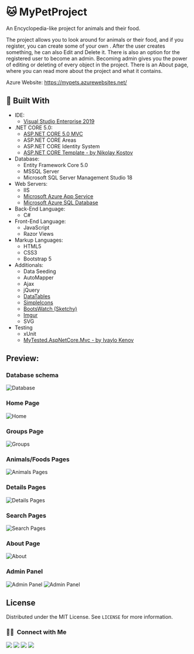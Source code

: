 

# 🐱 MyPetProject
An Encyclopedia-like project for animals and their food.<br/>

The project allows you to look around for animals or their food, and if you register, you can create some of your own . After the user creates something, he can also Edit and Delete it. There is also an option for the registered user to become an admin. Becoming admin gives you the power of editing or deleting of every object in the project. There is an About page, where you can read more about the project and what it contains. <br/>

Azure Website: https://mypets.azurewebsites.net/

 🔨 Built With
 --
 
- IDE:
  - [Visual Studio Enterprise 2019](https://visualstudio.microsoft.com/vs/, "Visual Studio Enterprise 2019")
- .NET CORE 5.0:
  - [ASP.NET CORE 5.0 MVC](https://docs.microsoft.com/en-us/aspnet/core/tutorials/first-mvc-app/start-mvc?view=aspnetcore-5.0&tabs=visual-studio, "ASP.NET CORE 5.0 MVC")
  - ASP.NET CORE Areas
  - ASP.NET CORE Identity System
  - [ASP.NET CORE Template - by Nikolay Kostov](https://github.com/NikolayIT/ASP.NET-Core-Template, "ASP.NET CORE Template - by Nikolay Kostov")
- Database:
  - Entity Framework Core 5.0
  - MSSQL Server
  - Microsoft SQL Server Management Studio 18
- Web Servers:
  - IIS
  - [Microsoft Azure App Service](https://azure.microsoft.com/en-us/services/app-service/, "Microsoft Ezure App Service")
  - [Microsoft Azure SQL Database](https://azure.microsoft.com/en-us/products/azure-sql/database/, "Azure SQL Database")
- Back-End Language:
  - C#
- Front-End Language:
  - JavaScript
  - Razor Views
- Markup Languages:
  - HTML5
  - CSS3
  - Bootstrap 5
- Additionals:
  - Data Seeding
  - AutoMapper
  - Ajax
  - jQuery
  - [DataTables](https://datatables.net/, "DataTables")
  - [SimpleIcons](https://simpleicons.org/?q=git, "SimpleIcons")
  - [BootsWatch (Sketchy)](https://bootswatch.com/sketchy/, "BootsWatch (Sketchy)")
  - [Imgur](https://imgur.com/, "Imgur")
  - SVG
- Testing
  - xUnit
  - [MyTested.AspNetCore.Mvc - by Ivaylo Kenov](https://github.com/ivaylokenov/MyTested.AspNetCore.Mvc, "MyTested.AspNetCore.Mvc - by Ivaylo Kenov")

## Preview:

### Database schema
![Database](https://i.imgur.com/S1bxxHS.png)

### Home Page
![Home](https://i.imgur.com/dHbG8y1.png)

### Groups Page
![Groups](https://i.imgur.com/wwMYnKu.png)

### Animals/Foods Pages
![Animals Pages](https://i.imgur.com/w1e1Ko0.png)

### Details Pages
![Details Pages](https://i.imgur.com/nX2LttD.png)

### Search Pages
![Search Pages](https://i.imgur.com/GarKUff.png)

### About Page
![About](https://i.imgur.com/6edDdw1.png)

### Admin Panel
![Admin Panel](https://i.imgur.com/Nz8aVoL.png)
![Admin Panel](https://i.imgur.com/QIG0FoD.png)

<!-- LICENSE -->
## License

Distributed under the MIT License. See `LICENSE` for more information.

### 🤝🏻  &nbsp;Connect with Me

<a href="https://www.linkedin.com/in/georgi-kalkovski/"><img src="https://img.shields.io/badge/-Georgi%20Kalkovski-0A66C2?style=flat&logo=linkedin&logoColor=white"/></a>
<a href="mailto:g.kalkovski.92@gmail.com"><img src="https://img.shields.io/badge/-g.kalkovski.92@gmail.com-EA4335?style=flat&logo=gmail&logoColor=white"/></a>
<a href="https://www.facebook.com/georgi.kalkovski"><img src="https://img.shields.io/badge/-Georgi%20Kalkovski-1877F2?style=flat&logo=facebook&logoColor=white"/></a>
<a href="https://discord.com/users/242250226545590274"><img src="https://img.shields.io/badge/-Terter%238298-5865F2?style=flat&logo=discord&logoColor=white"/></a>

<!--  <a href="https://www.reddit.com/user/TerterBG"><img src="https://img.shields.io/badge/-Reddit-FF4500?style=flat&logo=reddit&logoColor=white"/></a> -->
